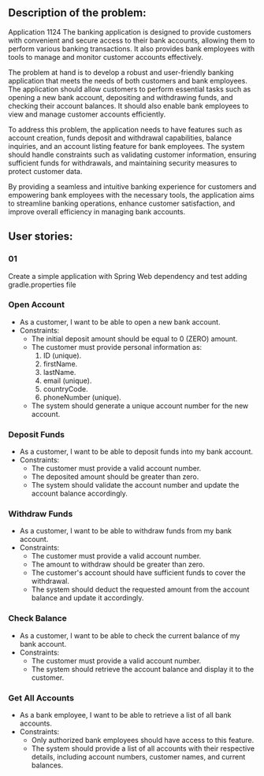 ## Description of the problem:
Application 1124 
The banking application is designed to provide customers with convenient and secure access to their bank accounts, allowing them to perform various banking transactions. It also provides bank employees with tools to manage and monitor customer accounts effectively.

The problem at hand is to develop a robust and user-friendly banking application that meets the needs of both customers and bank employees. The application should allow customers to perform essential tasks such as opening a new bank account, depositing and withdrawing funds, and checking their account balances. It should also enable bank employees to view and manage customer accounts efficiently.

To address this problem, the application needs to have features such as account creation, funds deposit and withdrawal capabilities, balance inquiries, and an account listing feature for bank employees. The system should handle constraints such as validating customer information, ensuring sufficient funds for withdrawals, and maintaining security measures to protect customer data.

By providing a seamless and intuitive banking experience for customers and empowering bank employees with the necessary tools, the application aims to streamline banking operations, enhance customer satisfaction, and improve overall efficiency in managing bank accounts.

## User stories:
### 01 
Create a simple application with Spring Web dependency and test adding gradle.properties file 
### Open Account
   - As a customer, I want to be able to open a new bank account.
   - Constraints: 
     - The initial deposit amount should be equal to 0 (ZERO) amount.
     - The customer must provide personal information as:
        1. ID (unique).
        2. firstName.
        3. lastName.
        4. email (unique).
        5. countryCode.
        6. phoneNumber (unique).
     - The system should generate a unique account number for the new account.

### Deposit Funds
   - As a customer, I want to be able to deposit funds into my bank account.
   - Constraints:
     - The customer must provide a valid account number.
     - The deposited amount should be greater than zero.
     - The system should validate the account number and update the account balance accordingly.

### Withdraw Funds
   - As a customer, I want to be able to withdraw funds from my bank account.
   - Constraints:
     - The customer must provide a valid account number.
     - The amount to withdraw should be greater than zero.
     - The customer's account should have sufficient funds to cover the withdrawal.
     - The system should deduct the requested amount from the account balance and update it accordingly.

### Check Balance
   - As a customer, I want to be able to check the current balance of my bank account.
   - Constraints:
     - The customer must provide a valid account number.
     - The system should retrieve the account balance and display it to the customer.

### Get All Accounts
   - As a bank employee, I want to be able to retrieve a list of all bank accounts.
   - Constraints:
     - Only authorized bank employees should have access to this feature.
     - The system should provide a list of all accounts with their respective details, including account numbers, customer names, and current balances.